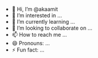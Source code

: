 - 👋 Hi, I’m @akaamit
- 👀 I’m interested in ...
- 🌱 I’m currently learning ...
- 💞️ I’m looking to collaborate on ...
- 📫 How to reach me ...
- 😄 Pronouns: ...
- ⚡ Fun fact: ...

<!---
akaamit/akaamit is a ✨ special ✨ repository because its `README.md` (this file) appears on your GitHub profile.
You can click the Preview link to take a look at your changes.
--->
